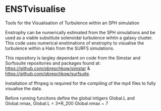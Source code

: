 # ENSTvisualise
Tools for the Visualisation of Turbulence within an SPH simulation

Enstrophy can be numerically estimated from the SPH simulations and be used as a viable substitute solenoidal turbulence wihtin a galaxy cluster. 
This code uses numerical enstimations of enstrophy to visualise the turbulence within a Halo from the SURFS simulations.

This repository is largley dependant on code from the Simstar and Surfssuite repositories and packages found at: 
https://github.com/obreschkow/simstar & https://github.com/obreschkow/surfsuite.

Installation of ffmpeg is required for the compiling of the mp4 files to fully visualise the data. 

Before running funcitons define the global intigers Global.L and Global.nmax, 
  Global.L = 3*R_200
  Global.nmax ~ 7
